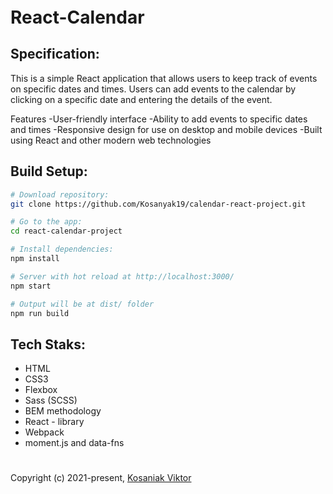 <h1 style="margin-bottom:20px; margin-top:20px;">React-Calendar</h1>

## Specification:

This is a simple React application that allows users to keep track of events on specific dates and times. Users can add events to the calendar by clicking on a specific date and entering the details of the event.

Features
-User-friendly interface
-Ability to add events to specific dates and times
-Responsive design for use on desktop and mobile devices
-Built using React and other modern web technologies

## Build Setup:

```bash
# Download repository:
git clone https://github.com/Kosanyak19/calendar-react-project.git

# Go to the app:
cd react-calendar-project

# Install dependencies:
npm install

# Server with hot reload at http://localhost:3000/
npm start

# Output will be at dist/ folder
npm run build
```

## Tech Staks:

- HTML
- CSS3
- Flexbox
- Sass (SCSS)
- BEM methodology
- React - library
- Webpack
- moment.js and data-fns

<div><h1></h1></div>

Copyright (c) 2021-present, [Kosaniak Viktor](https://github.com/Kosaniak21)
